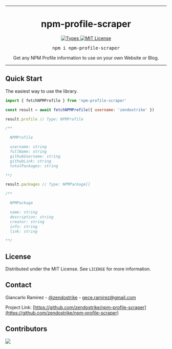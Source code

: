 <hr>
<div align="center">
  <h1 align="center">
    npm-profile-scraper
  </h1>
</div>

<p align="center">
  <a aria-label="Types" href="https://www.npmjs.com/package/react-hotkeys-hook">
    <img alt="Types" src="https://img.shields.io/npm/types/react-hotkeys-hook?style=for-the-badge&labelColor=24292e">
  </a>
  <a aria-label="License" href="https://jaredlunde.mit-license.org/">
    <img alt="MIT License" src="https://img.shields.io/npm/l/react-hotkeys-hook?style=for-the-badge&labelColor=24292e">
  </a>
</p>

<pre align="center">npm i npm-profile-scraper</pre>

<p align="center">
Get any NPM Profile information to use on your own Website or Blog.
</p>

<hr>

## Quick Start

The easiest way to use the library.

```jsx harmony
import { fetchNPMProfile } from 'npm-profile-scraper'

const result = await fetchNPMProfile({ username: 'zendostrike' })

result.profile // Type: NPMProfile

/**

  NPMProfile

  username: string
  fullName: string
  githubUsername: string
  githubLink: string
  totalPackages: string

**/

result.packages // Type: NPMPackage[]

/**

  NPMPackage

  name: string
  description: string
  creator: string
  info: string
  link: string

**/
```

## License
Distributed under the MIT License. See `LICENSE` for more information.

## Contact

Giancarlo Ramirez - [@zendostrike](https://github.com/zendostrike) - gece.ramirez@gmail.com

Project Link: [https://github.com/zendostrike/npm-profile-scraper](https://github.com/zendostrike/npm-profile-scraper)

## Contributors

<a href="https://github.com/zendostrike/npm-profile-scraper/graphs/contributors">
  <img src="https://contrib.rocks/image?repo=zendostrike/npm-profile-scraper" />
</a>